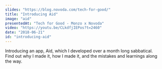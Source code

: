 ```yaml
---
slides: "https://blog.novoda.com/tech-for-good/"
title: "Introducing Aid"
image: "aid"
presentedAt: "Tech for Good - Monzo x Novoda"
video: "https://youtu.be/CLkdfjIEPos?t=2460"
date: "2018-06-21"
id: "introducing-aid"
---
```

Introducing an app, Aid, which I developed over a month long sabbatical. Find out why I made it, how I made it, and the mistakes and learnings along the way.
